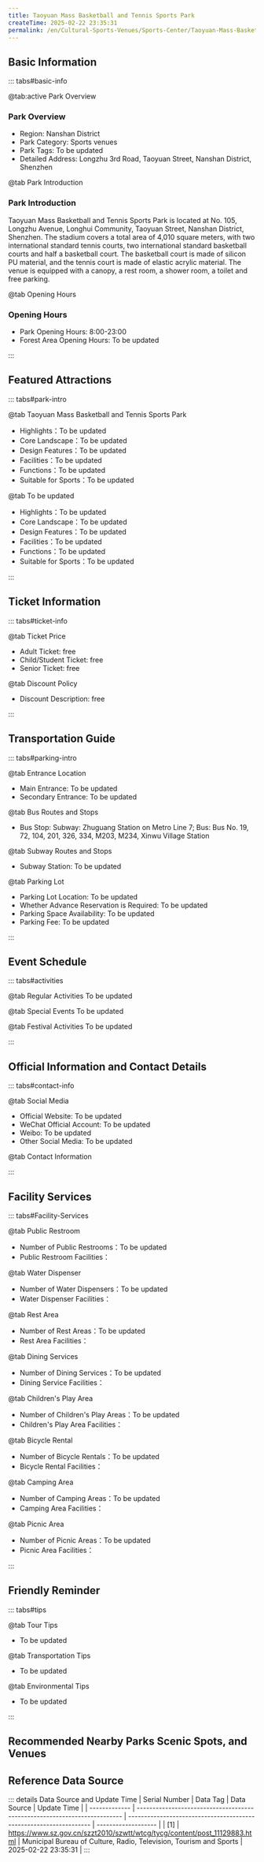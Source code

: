 ```yaml
---
title: Taoyuan Mass Basketball and Tennis Sports Park
createTime: 2025-02-22 23:35:31
permalink: /en/Cultural-Sports-Venues/Sports-Center/Taoyuan-Mass-Basketball-and-Tennis-Sports-Park/
---
```



<script setup>
import ImageSwiper from '/.vuepress/theme/components/ImageSwiper.vue'
// 轮播图数据
const swiperItems = [
    {
                link: 'https://www.sz.gov.cn/img/4/4098/4098117/11129883.png',
                title: 'Taoyuan Mass Basketball and Tennis Sports Park',
                description: 'Taoyuan Mass Basketball and Tennis Sports Park is located at No. 105, Longzhu Avenue, Longhui Commun...',
                author: 'Municipal Bureau of Culture, Radio, Television, Tourism and Sports',
                date: '2025/02/23'
                },
  {
                link: 'https://www.sz.gov.cn/img/4/4098/4098117/11129883.png',
                title: 'Taoyuan Mass Basketball and Tennis Sports Park',
                description: 'Taoyuan Mass Basketball and Tennis Sports Park is located at No. 105, Longzhu Avenue, Longhui Commun...',
                author: 'Municipal Bureau of Culture, Radio, Television, Tourism and Sports',
                date: '2025/02/23'
                }
]
// 配置项
const swiperConfig = {
  height: 500,
  showInfo: true
}
</script>
<!-- 轮播图组件 -->
<ImageSwiper :items="swiperItems" :config="swiperConfig" />



## Basic Information

::: tabs#basic-info

@tab:active Park Overview
### Park Overview
- Region: Nanshan District
- Park Category: Sports venues
- Park Tags: To be updated
- Detailed Address: Longzhu 3rd Road, Taoyuan Street, Nanshan District, Shenzhen

@tab Park Introduction
### Park Introduction
Taoyuan Mass Basketball and Tennis Sports Park is located at No. 105, Longzhu Avenue, Longhui Community, Taoyuan Street, Nanshan District, Shenzhen. The stadium covers a total area of 4,010 square meters, with two international standard tennis courts, two international standard basketball courts and half a basketball court. The basketball court is made of silicon PU material, and the tennis court is made of elastic acrylic material. The venue is equipped with a canopy, a rest room, a shower room, a toilet and free parking.

@tab Opening Hours
### Opening Hours
- Park Opening Hours: 8:00-23:00
- Forest Area Opening Hours: To be updated

:::

## Featured Attractions

::: tabs#park-intro

@tab Taoyuan Mass Basketball and Tennis Sports Park
<ImageCard
image="https://www.sz.gov.cn/img/4/4098/4098117/11129883.png"
    title="Taoyuan Mass Basketball and Tennis Sports Park"
    description="Taoyuan Mass Basketball and Tennis Sports Park is located at No. 105, Longzhu Avenue, Longhui Community, Taoyuan Street, Nanshan District, Shenzhen. The stadium covers a total area of 4,010 square meters, with two international standard tennis courts, two international standard basketball courts and half a basketball court. The basketball court is made of silicon PU material, and the tennis court is made of elastic acrylic material. The venue is equipped with a canopy, a rest room, a shower room, a toilet and free parking."
    date=""
    author="Municipal Bureau of Culture, Radio, Television, Tourism and Sports"
/>


- Highlights：To be updated
- Core Landscape：To be updated
- Design Features：To be updated
- Facilities：To be updated
- Functions：To be updated
- Suitable for Sports：To be updated

@tab To be updated
<ImageCard
image="https://www.sz.gov.cn/img/4/4098/4098117/11129883.png"
    title="Taoyuan Mass Basketball and Tennis Sports Park"
    description="Taoyuan Mass Basketball and Tennis Sports Park is located at No. 105, Longzhu Avenue, Longhui Community, Taoyuan Street, Nanshan District, Shenzhen. The stadium covers a total area of 4,010 square meters, with two international standard tennis courts, two international standard basketball courts and half a basketball court. The basketball court is made of silicon PU material, and the tennis court is made of elastic acrylic material. The venue is equipped with a canopy, a rest room, a shower room, a toilet and free parking."
    date=""
    author="Municipal Bureau of Culture, Radio, Television, Tourism and Sports"
/>


- Highlights：To be updated
- Core Landscape：To be updated
- Design Features：To be updated
- Facilities：To be updated
- Functions：To be updated
- Suitable for Sports：To be updated

:::

## Ticket Information

::: tabs#ticket-info

@tab Ticket Price
- Adult Ticket: free
- Child/Student Ticket: free
- Senior Ticket: free

@tab Discount Policy
- Discount Description: free

:::

## Transportation Guide

::: tabs#parking-intro

@tab Entrance Location
- Main Entrance: To be updated
- Secondary Entrance: To be updated

@tab Bus Routes and Stops
- Bus Stop: Subway: Zhuguang Station on Metro Line 7; Bus: Bus No. 19, 72, 104, 201, 326, 334, M203, M234, Xinwu Village Station

@tab Subway Routes and Stops
- Subway Station: To be updated

@tab Parking Lot
- Parking Lot Location: To be updated
- Whether Advance Reservation is Required: To be updated
- Parking Space Availability: To be updated
- Parking Fee: To be updated

:::

## Event Schedule

::: tabs#activities

@tab Regular Activities
To be updated

@tab Special Events
To be updated

@tab Festival Activities
To be updated

:::

## Official Information and Contact Details

::: tabs#contact-info

@tab Social Media
- Official Website: To be updated
- WeChat Official Account: To be updated
- Weibo: To be updated
- Other Social Media: To be updated

@tab Contact Information

:::

## Facility Services

::: tabs#Facility-Services

@tab Public Restroom
- Number of Public Restrooms：To be updated
- Public Restroom Facilities：

@tab Water Dispenser
- Number of Water Dispensers：To be updated
- Water Dispenser Facilities：

@tab Rest Area
- Number of Rest Areas：To be updated
- Rest Area Facilities：

@tab Dining Services
- Number of Dining Services：To be updated
- Dining Service Facilities：

@tab Children's Play Area
- Number of Children's Play Areas：To be updated
- Children's Play Area Facilities：

@tab Bicycle Rental
- Number of Bicycle Rentals：To be updated
- Bicycle Rental Facilities：

@tab Camping Area
- Number of Camping Areas：To be updated
- Camping Area Facilities：

@tab Picnic Area
- Number of Picnic Areas：To be updated
- Picnic Area Facilities：

:::

## Friendly Reminder

::: tabs#tips

@tab Tour Tips
- To be updated

@tab Transportation Tips
- To be updated

@tab Environmental Tips
- To be updated

:::

## Recommended Nearby Parks Scenic Spots, and Venues

<CardGrid>
  <ImageCard
        image="https://www.sz.gov.cn/img/4/4098/4098060/11129790.png"
        title="Dasha River Park Sports Center"
        description="Site Overview: Located in Dasha River Park in the middle of Nanshan District, it is adjacent to Guangzhou-Shenzhen Expressway in the north, Beihuan Road in the south, the east bank of Dasha River in the west, and the west side of IKEA Furniture, a large commercial district in Nanshan District, Europe City in the east. There are more than 300 free parking spaces in the park. Configuration: eight international standard tennis courts; three badminton courts. Supporting facilities: tennis theme club, tea house, VIP badminton hall with member lounge and multi-functional shower room, tennis and badminton sports goods store."
        href="/en/Cultural-Sports-Venues/Sports-Center/Dasha-River-Park-Sports-Center/"
        author="To be updated"
        date="2025/01/02"
      />
      <ImageCard
        image="https://www.sz.gov.cn/img/4/4098/4098060/11129790.png"
        title="Dasha River Park Sports Center"
        description="Site Overview: Located in Dasha River Park in the middle of Nanshan District, it is adjacent to Guangzhou-Shenzhen Expressway in the north, Beihuan Road in the south, the east bank of Dasha River in the west, and the west side of IKEA Furniture, a large commercial district in Nanshan District, Europe City in the east. There are more than 300 free parking spaces in the park. Configuration: eight international standard tennis courts; three badminton courts. Supporting facilities: tennis theme club, tea house, VIP badminton hall with member lounge and multi-functional shower room, tennis and badminton sports goods store."
        href="/en/Cultural-Sports-Venues/Sports-Center/Dasha-River-Park-Sports-Center/"
        author="To be updated"
        date="2025/01/02"
      />
    </CardGrid>


## Reference Data Source

::: details Data Source and Update Time
| Serial Number | Data Tag                                                                  | Data Source                                                        | Update Time         |
| ------------- | ------------------------------------------------------------------------- | ------------------------------------------------------------------ | ------------------- |
| [1]           | https://www.sz.gov.cn/szzt2010/szwtt/wtcg/tycg/content/post_11129883.html | Municipal Bureau of Culture, Radio, Television, Tourism and Sports | 2025-02-22 23:35:31 |
:::

